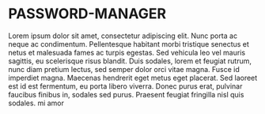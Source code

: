 # PASSWORD-MANAGER
Lorem ipsum dolor sit amet, consectetur adipiscing elit. Nunc porta ac neque ac condimentum. Pellentesque habitant morbi tristique senectus et netus et malesuada fames ac turpis egestas. Sed vehicula leo vel mauris sagittis, eu scelerisque risus blandit. Duis sodales, lorem et feugiat rutrum, nunc diam pretium lectus, sed semper dolor orci vitae magna. Fusce id imperdiet magna. Maecenas hendrerit eget metus eget placerat. Sed laoreet est id est fermentum, eu porta libero viverra. Donec purus erat, pulvinar faucibus finibus in, sodales sed purus. Praesent feugiat fringilla nisl quis sodales.
mi amor
